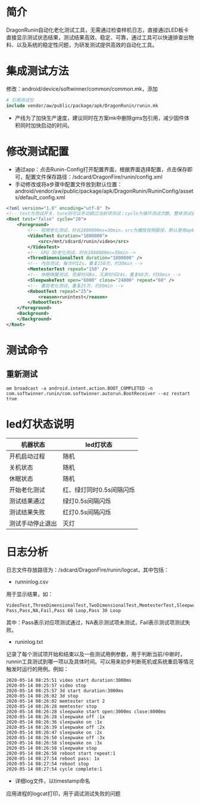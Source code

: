 # 简介

DragonRunin自动化老化测试工具，无需通过检查样机日志，直接通过LED板卡直接显示测试状态结果，测试结果高效、稳定、可靠，通过工具可以快速排查出物料、以及系统的稳定性问题，为研发测试提供高效的自动化工具。

# 集成测试方法

修改：android/device/softwinner/common/common.mk，添加

```makefile
# 引用测试包
include vendor/aw/public/package/apk/DragonRunin/runin.mk
```

* 产线为了加快生产速度，建议同时在方案mk中删除gms包引用，减少固件体积同时加快启动的时间。

# 修改测试配置

* 通过app：点击Runin-Config打开配置界面，根据界面选择配置，点击保存即可，配置文件保存路径：/sdcard/DragonFire/runin/config.xml
* 手动修改或将a步骤中配置文件放到默认位置：android/vendor/aw/public/package/apk/DragonRunin/RuninConfig/assets/default_config.xml

```xml
<?xml version="1.0" encoding="utf-8" ?>
<!-- test为测试开关，ture则可以手动跳过当前项测试；cycle为循环测试次数，整体测试循环20次，以下配置共耗时约2.5hx20=50h -->
<Root test="false" cycle="20">
    <Foreground>
        <!-- 视频老化测试，时长1800000ms=30min，src为播放视频路径，默认使用apk自带视频不用配置-->
        <VideoTest duration="1800000">
            <src>/mnt/sdcard/runin/video</src>
        </VideoTest>
        <!-- GPU 3D老化测试，时长1800000ms=30min-->
        <ThreeDimensionalTest duration="1800000" />
        <!-- 内存测试，每次约12s，重复150次，约30min -->
        <MemtesterTest repeat="150" />
        <!-- 休眠唤醒测试，亮屏时间6s，灭屏时间24s，重复60次，约30min -->
        <SleepwakeTest open="6000" close="24000" repeat="60" />
        <!-- 重启老化测试，重复25次，约30min -->
        <RebootTest repeat="25">
            <reason>runintest</reason>
        </RebootTest>
    </Foreground>
    <Background>
    </Background>
</Root>
```

# 测试命令
## 重新测试
```
am broadcast -a android.intent.action.BOOT_COMPLETED -n com.softwinner.runin/com.softwinner.autorun.BootReceiver --ez restart true
```

# led灯状态说明

| 机器状态         | led灯状态                |
| ---------------- | ------------------------ |
| 开机启动过程     | 随机                     |
| 关机状态         | 随机                     |
| 休眠状态         | 随机                     |
| 开始老化测试     | 红、绿灯同时0.5s间隔闪烁 |
| 测试结果通过     | 绿灯0.5s间隔闪烁         |
| 测试结果失败     | 红灯0.5s间隔闪烁         |
| 测试手动停止退出 | 灭灯                     |

# 日志分析

日志文件存放路径为：/sdcard/DragonFire/runin/logcat，其中包括：

* runninlog.csv

用于显示结果，如：

```csv
VideoTest,ThreeDimensionalTest,TwoDimensionalTest,MemtesterTest,SleepwakeTest,RebootTest
Pass,Pass,NA,Fail,Pass 60 Loop,Pass 30 Loop
```

其中：Pass表示对应项测试通过，NA表示测试项未测试，Fail表示测试项测试失败。

* runinlog.txt

记录了每个测试项开始和结束以及一些测试用例参数，用于判断当前/中断时，runnin工具测试到哪一项以及具体时间。可以用来初步判断死机或系统重启等情况触发时运行的用例。例如：

```log
2020-05-14 08:25:51 video start duration:3000ms
2020-05-14 08:25:57 video stop
2020-05-14 08:25:57 3d start duration:3000ms
2020-05-14 08:26:02 3d stop
2020-05-14 08:26:02 memtester start 2
2020-05-14 08:26:28 memtester stop
2020-05-14 08:26:28 sleepwake start open:3000ms close:8000ms
2020-05-14 08:26:28 sleepwake off :1x
2020-05-14 08:26:36 sleepwake on :1x
2020-05-14 08:26:39 sleepwake off :2x
2020-05-14 08:26:47 sleepwake on :2x
2020-05-14 08:26:50 sleepwake off :3x
2020-05-14 08:26:58 sleepwake on :3x
2020-05-14 08:26:58 sleepwake stop
2020-05-14 08:26:58 reboot start repeat:1
2020-05-14 08:27:54 reboot pass: 1x
2020-05-14 08:27:54 reboot stop
2020-05-14 08:27:54 cycle complete:1
```

* 详细log文件，以timestamp命名

应用进程的logcat打印，用于调试测试失败的问题
